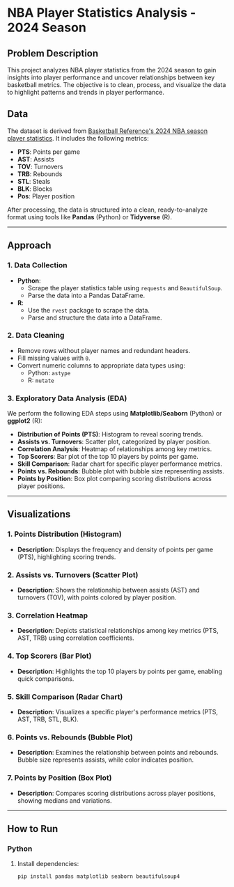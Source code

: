 # NBA Player Statistics Analysis - 2024 Season

## Problem Description
This project analyzes NBA player statistics from the 2024 season to gain insights into player performance and uncover relationships between key basketball metrics. The objective is to clean, process, and visualize the data to highlight patterns and trends in player performance.

## Data
The dataset is derived from [Basketball Reference's 2024 NBA season player statistics](https://www.basketball-reference.com/). It includes the following metrics:
- **PTS**: Points per game
- **AST**: Assists
- **TOV**: Turnovers
- **TRB**: Rebounds
- **STL**: Steals
- **BLK**: Blocks
- **Pos**: Player position

After processing, the data is structured into a clean, ready-to-analyze format using tools like **Pandas** (Python) or **Tidyverse** (R).

---

## Approach

### 1. Data Collection
- **Python**: 
  - Scrape the player statistics table using `requests` and `BeautifulSoup`.
  - Parse the data into a Pandas DataFrame.
- **R**: 
  - Use the `rvest` package to scrape the data.
  - Parse and structure the data into a DataFrame.

### 2. Data Cleaning
- Remove rows without player names and redundant headers.
- Fill missing values with `0`.
- Convert numeric columns to appropriate data types using:
  - Python: `astype`
  - R: `mutate`

### 3. Exploratory Data Analysis (EDA)
We perform the following EDA steps using **Matplotlib/Seaborn** (Python) or **ggplot2** (R):
- **Distribution of Points (PTS)**: Histogram to reveal scoring trends.
- **Assists vs. Turnovers**: Scatter plot, categorized by player position.
- **Correlation Analysis**: Heatmap of relationships among key metrics.
- **Top Scorers**: Bar plot of the top 10 players by points per game.
- **Skill Comparison**: Radar chart for specific player performance metrics.
- **Points vs. Rebounds**: Bubble plot with bubble size representing assists.
- **Points by Position**: Box plot comparing scoring distributions across player positions.

---

## Visualizations
### 1. Points Distribution (Histogram)
- **Description**: Displays the frequency and density of points per game (PTS), highlighting scoring trends.

### 2. Assists vs. Turnovers (Scatter Plot)
- **Description**: Shows the relationship between assists (AST) and turnovers (TOV), with points colored by player position.

### 3. Correlation Heatmap
- **Description**: Depicts statistical relationships among key metrics (PTS, AST, TRB) using correlation coefficients.

### 4. Top Scorers (Bar Plot)
- **Description**: Highlights the top 10 players by points per game, enabling quick comparisons.

### 5. Skill Comparison (Radar Chart)
- **Description**: Visualizes a specific player's performance metrics (PTS, AST, TRB, STL, BLK).

### 6. Points vs. Rebounds (Bubble Plot)
- **Description**: Examines the relationship between points and rebounds. Bubble size represents assists, while color indicates position.

### 7. Points by Position (Box Plot)
- **Description**: Compares scoring distributions across player positions, showing medians and variations.

---

## How to Run
### Python
1. Install dependencies:
   ```bash
   pip install pandas matplotlib seaborn beautifulsoup4
